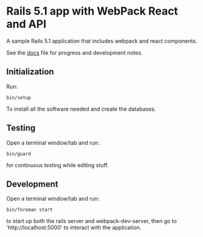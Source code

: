 # Rails 5.1 app with WebPack React and API

A sample Rails 5.1 application that includes webpack and react
components.

See the [docs](docs/) file for progress and development notes.

## Initialization

Run:

    bin/setup

To install all the software needed and create the databases.

## Testing

Open a terminal window/tab and run:

    bin/guard

for continuous testing while editing stuff.

## Development

Open a terminal window/tab and run:

    bin/foreman start

to start up both the rails server and webpack-dev-server, then go to
'http://localhost:5000' to interact with the application.

